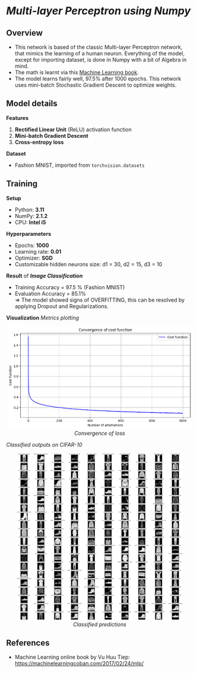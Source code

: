 # ***Multi-layer Perceptron using Numpy***

## **Overview**
- This network is based of the classic Multi-layer Perceptron network, that mimics the learning of a human neuron. Everything of the model, except for importing dataset, is done in Numpy with a bit of Algebra in mind.
- The math is learnt via this [Machine Learning book](https://github.com/tiepvupsu/ebookMLCB).
- The model learns fairly well, 97.5% after 1000 epochs. This network uses mini-batch Stochastic Gradient Descent to optimize weights.

## **Model details**

**Features**
1. **Rectified Linear Unit** (ReLU) activation function
2. **Mini-batch Gradient Descent**
3. **Cross-entropy loss**

**Dataset**
- Fashion MNIST, imported from `torchvision.datasets`

## **Training**
**Setup**
- Python: **3.11**
- NumPy: **2.1.2**
- CPU: **Intel i5**

**Hyperparameters**
- Epochs: **1000**
- Learning rate: **0.01**
- Optimizer: **SGD** 
- Customizable hidden neurons size: d1 = 30, d2 = 15, d3 = 10

**Result** of ***Image Classification***
- Training Accuracy = 97.5 % (Fashion MNIST)
- Evaluation Accuracy = 85.1%  
=> The model showed signs of OVERFITTING, this can be resolved by applying Dropout and Regularizations.

**Visualization**
*Metrics plotting*
<p align="center">
  <img src="Images/output.png" alt="Training" width="500"/> <br>
  <em> Convergence of loss </em>
</p>

*Classified outputs on CIFAR-10*
<p align="center">
  <img src="Images/Class_Output.png" alt="Training" width="450"/> <br>
  <em> Classified predictions </em>
</p>

## **References**

* Machine Learning online book by Vu Huu Tiep: https://machinelearningcoban.com/2017/02/24/mlp/